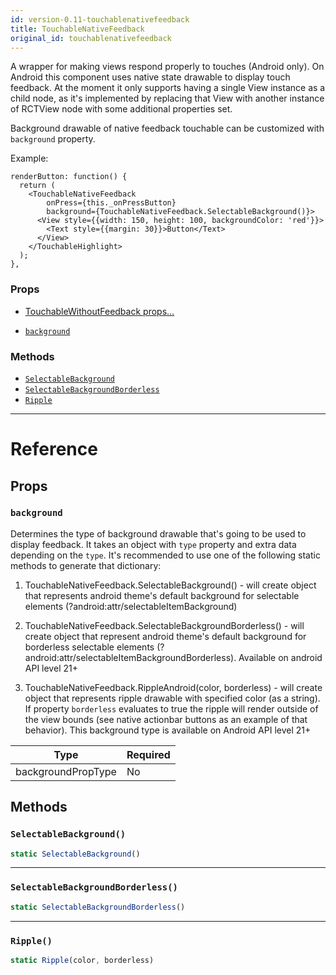 ```yaml
---
id: version-0.11-touchablenativefeedback
title: TouchableNativeFeedback
original_id: touchablenativefeedback
---
```


A wrapper for making views respond properly to touches (Android only). On Android this component uses native state drawable to display touch feedback. At the moment it only supports having a single View instance as a child node, as it's implemented by replacing that View with another instance of RCTView node with some additional properties set.

Background drawable of native feedback touchable can be customized with `background` property.

Example:

```
renderButton: function() {
  return (
    <TouchableNativeFeedback
        onPress={this._onPressButton}
        background={TouchableNativeFeedback.SelectableBackground()}>
      <View style={{width: 150, height: 100, backgroundColor: 'red'}}>
        <Text style={{margin: 30}}>Button</Text>
      </View>
    </TouchableHighlight>
  );
},
```

### Props

- [TouchableWithoutFeedback props...](touchablewithoutfeedback.md#props)

* [`background`](touchablenativefeedback.md#background)

### Methods

- [`SelectableBackground`](touchablenativefeedback.md#selectablebackground)
- [`SelectableBackgroundBorderless`](touchablenativefeedback.md#selectablebackgroundborderless)
- [`Ripple`](touchablenativefeedback.md#ripple)

---

# Reference

## Props

### `background`

Determines the type of background drawable that's going to be used to display feedback. It takes an object with `type` property and extra data depending on the `type`. It's recommended to use one of the following static methods to generate that dictionary:

1. TouchableNativeFeedback.SelectableBackground() - will create object that represents android theme's default background for selectable elements (?android:attr/selectableItemBackground)

2. TouchableNativeFeedback.SelectableBackgroundBorderless() - will create object that represent android theme's default background for borderless selectable elements (?android:attr/selectableItemBackgroundBorderless). Available on android API level 21+

3. TouchableNativeFeedback.RippleAndroid(color, borderless) - will create object that represents ripple drawable with specified color (as a string). If property `borderless` evaluates to true the ripple will render outside of the view bounds (see native actionbar buttons as an example of that behavior). This background type is available on Android API level 21+

| Type               | Required |
| ------------------ | -------- |
| backgroundPropType | No       |

## Methods

### `SelectableBackground()`

```javascript
static SelectableBackground()
```

---

### `SelectableBackgroundBorderless()`

```javascript
static SelectableBackgroundBorderless()
```

---

### `Ripple()`

```javascript
static Ripple(color, borderless)
```
